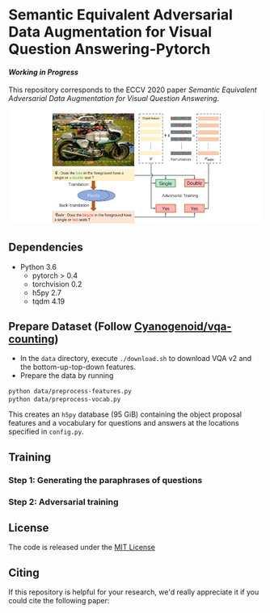 # Semantic Equivalent Adversarial Data Augmentation for Visual Question Answering-Pytorch

#### *Working in Progress*

This repository corresponds to the ECCV 2020 paper *Semantic Equivalent Adversarial Data Augmentation for Visual Question Answering*.

![](fig/overview.png)

## Dependencies

- Python 3.6
  - pytorch > 0.4
  - torchvision 0.2
  - h5py 2.7
  - tqdm 4.19

## Prepare Dataset (Follow [Cyanogenoid/vqa-counting](https://github.com/Cyanogenoid/vqa-counting))

- In the `data` directory, execute `./download.sh` to download VQA v2 and the bottom-up-top-down features.
- Prepare the data by running

```
python data/preprocess-features.py
python data/preprocess-vocab.py
```

This creates an `h5py` database (95 GiB) containing the object proposal features and a vocabulary for questions and answers at the locations specified in `config.py`.

## Training

### Step 1: Generating the paraphrases of questions



### Step 2: Adversarial training





## License

The code is released under the [MIT License](https://github.com/zaynmi/semantic-equivalent-da-for-vqa/blob/master/LICENSE)

## Citing

If this repository is helpful for your research, we'd really appreciate it if you could cite the following paper: